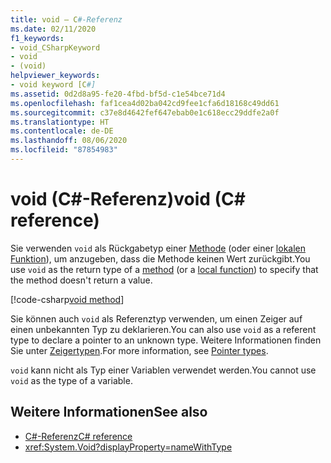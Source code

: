 ```yaml
---
title: void – C#-Referenz
ms.date: 02/11/2020
f1_keywords:
- void_CSharpKeyword
- void
- (void)
helpviewer_keywords:
- void keyword [C#]
ms.assetid: 0d2d8a95-fe20-4fbd-bf5d-c1e54bce71d4
ms.openlocfilehash: faf1cea4d02ba042cd9fee1cfa6d18168c49dd61
ms.sourcegitcommit: c37e8d4642fef647ebab0e1c618ecc29ddfe2a0f
ms.translationtype: HT
ms.contentlocale: de-DE
ms.lasthandoff: 08/06/2020
ms.locfileid: "87854983"
---
```

# <a name="void-c-reference"></a><span data-ttu-id="e7a45-102">void (C#-Referenz)</span><span class="sxs-lookup"><span data-stu-id="e7a45-102">void (C# reference)</span></span>

<span data-ttu-id="e7a45-103">Sie verwenden `void` als Rückgabetyp einer [Methode](../../programming-guide/classes-and-structs/methods.md) (oder einer [lokalen Funktion](../../programming-guide/classes-and-structs/local-functions.md)), um anzugeben, dass die Methode keinen Wert zurückgibt.</span><span class="sxs-lookup"><span data-stu-id="e7a45-103">You use `void` as the return type of a [method](../../programming-guide/classes-and-structs/methods.md) (or a [local function](../../programming-guide/classes-and-structs/local-functions.md)) to specify that the method doesn't return a value.</span></span>

[!code-csharp[void method](snippets/VoidType.cs#VoidExample)]

<span data-ttu-id="e7a45-104">Sie können auch `void` als Referenztyp verwenden, um einen Zeiger auf einen unbekannten Typ zu deklarieren.</span><span class="sxs-lookup"><span data-stu-id="e7a45-104">You can also use `void` as a referent type to declare a pointer to an unknown type.</span></span> <span data-ttu-id="e7a45-105">Weitere Informationen finden Sie unter [Zeigertypen](../../programming-guide/unsafe-code-pointers/pointer-types.md).</span><span class="sxs-lookup"><span data-stu-id="e7a45-105">For more information, see [Pointer types](../../programming-guide/unsafe-code-pointers/pointer-types.md).</span></span>

<span data-ttu-id="e7a45-106">`void` kann nicht als Typ einer Variablen verwendet werden.</span><span class="sxs-lookup"><span data-stu-id="e7a45-106">You cannot use `void` as the type of a variable.</span></span>

## <a name="see-also"></a><span data-ttu-id="e7a45-107">Weitere Informationen</span><span class="sxs-lookup"><span data-stu-id="e7a45-107">See also</span></span>

- [<span data-ttu-id="e7a45-108">C#-Referenz</span><span class="sxs-lookup"><span data-stu-id="e7a45-108">C# reference</span></span>](../index.md)
- <xref:System.Void?displayProperty=nameWithType>

